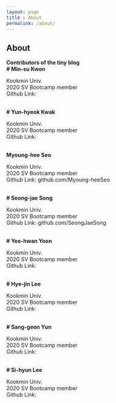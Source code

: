 ```yaml
---
layout: page
title : About
permalink: /about/
---
```


<h2>About</h2>
<strong>Contributors of the tiny blog</strong>
<br>
<div class="manual-post">
  <div class="manual manual-title">
  <strong># Min-su Kwon</strong>
  </div>
  <p><div class="manual-content">
        Kookmin Univ.
        <br>
        2020 SV Bootcamp member
        <br>
        Github Link: 
     </div>
  </p>
  
</div>
<br>
<div class="manual-post">
  <div class="manual manual-title">
  <strong># Yun-hyeok Kwak</strong>
  </div>
  <p><div class="manual-content">
        Kookmin Univ.
        <br>
        2020 SV Bootcamp member
        <br>
        Github Link: 
     </div>
  </p>
  
</div>
<br>
<div class="manual-post">
  <div class="manual manual-title">
  <strong>Myoung-hee Seo</strong>
  </div>
  <p><div class="manual-content">
        Kookmin Univ.
        <br>
        2020 SV Bootcamp member
        <br>
        Github Link: github.com/Myoung-heeSeo
     </div>
  </p>
  
</div>
<br>
<div class="manual-post">
  <div class="manual manual-title">
  <strong># Seong-jae Song</strong>
  </div>
  <p><div class="manual-content">
        Kookmin Univ.
        <br>
        2020 SV Bootcamp member
        <br>
        Github Link: github.com/SeongJaeSong
     </div>
  </p>
  
</div>
<br>
<div class="manual-post">
  <div class="manual manual-title">
  <strong># Yeo-hwan Yoon</strong>
  </div>
  <p><div class="manual-content">
        Kookmin Univ.
        <br>
        2020 SV Bootcamp member
        <br>
        Github Link: 
     </div>
  </p>
  
</div>
<br>
<div class="manual-post">
  <div class="manual manual-title">
  <strong># Hye-jin Lee</strong>
  </div>
  <p><div class="manual-content">
        Kookmin Univ.
        <br>
        2020 SV Bootcamp member
        <br>
        Github Link: 
     </div>
  </p>
  
</div>
<br>
<div class="manual-post">
  <div class="manual manual-title">
  <strong># Sang-geon Yun</strong>
  </div>
  <p><div class="manual-content">
        Kookmin Univ.
        <br>
        2020 SV Bootcamp member
        <br>
        Github Link: 
     </div>
  </p>
  
</div>
<br>
<div class="manual-post">
  <div class="manual manual-title">
  <strong># Si-hyun Lee</strong>
  </div>
  <p><div class="manual-content">
        Kookmin Univ.
        <br>  
        2020 SV Bootcamp member
        <br>
        Github Link: 
     </div>
  </p>
  
</div>
<br>
